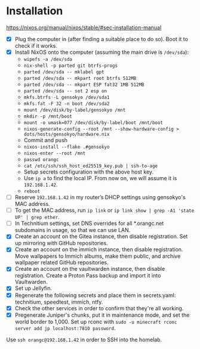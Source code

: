 # Installation
https://nixos.org/manual/nixos/stable/#sec-installation-manual

- [x] Plug the computer in (after finding a suitable place to do so). Boot it to check if it works.
- [x] Install NixOS onto the computer (assuming the main drive is `/dev/sda`):
    - `wipefs -a /dev/sda`
    - `nix-shell -p parted git btrfs-progs`
    - `parted /dev/sda -- mklabel gpt`
    - `parted /dev/sda -- mkpart root btrfs 512MB`
    - `parted /dev/sda -- mkpart ESP fat32 1MB 512MB`
    - `parted /dev/sda -- set 2 esp on`
    - `mkfs.btrfs -L gensokyo /dev/sda1`
    - `mkfs.fat -F 32 -n boot /dev/sda2`
    - `mount /dev/disk/by-label/gensokyo /mnt`
    - `mkdir -p /mnt/boot`
    - `mount -o umask=077 /dev/disk/by-label/boot /mnt/boot`
    - `nixos-generate-config --root /mnt --show-hardware-config > dots/hosts/gensokyo/hardware.nix`
    - Commit and push
    - `nixos-install --flake .#gensokyo`
    - `nixos-enter --root /mnt`
    - `passwd orangc`
    - `cat /etc/ssh/ssh_host_ed25519_key.pub | ssh-to-age`
    - Setup secrets configuration with the above host key.
    - Use `ip a` to find the local IP. From now on, we will assume it is `192.168.1.42`.
    - `reboot`
- [ ] Reserve `192.168.1.42` in my router’s DHCP settings using gensokyo's MAC address.
- [ ] To get the MAC address, run `ip link` or `ip link show | grep -A1 'state UP' | grep ether`.
- [ ] In Technitium settings, set DNS overrides for all *.orangc.net subdomains in usage, so that we can use LAN.
- [x] Create an account on the Gitea instance, then disable registration. Set up mirroring with GitHub repositories.
- [x] Create an account on the immich instance, then disable registration. Move wallpapers to Immich albums, make them public, and archive wallpaper related GitHub repositories.
- [x] Create an account on the vaultwarden instance, then disable registration. Create a Proton Pass backup and import it into Vaultwarden.
- [x] Set up Jellyfin.
- [x] Regenerate the following secrets and place them in secrets.yaml: technitium, speedtest, immich, ntfy.
- [x] Check the other services in order to confirm that they're all working.
- [x] Pregenerate Juniper's chunks, put it in maintenance mode, and set the world border to 1,000. Set up rconc with `sudo -u minecraft rconc server add jp localhost:7810 password`.

Use `ssh orangc@192.168.1.42` in order to SSH into the homelab.
